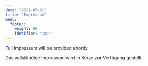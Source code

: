 ```yaml
---
date: "2021-07-01"
title: "Impressum"
menu:
  footer:
    weight: 60
    idetifier: "imp"
---
```


Full Impressum will be provided shortly.

Das vollständige Impressum wird in Kürze zur Verfügung gestellt.
